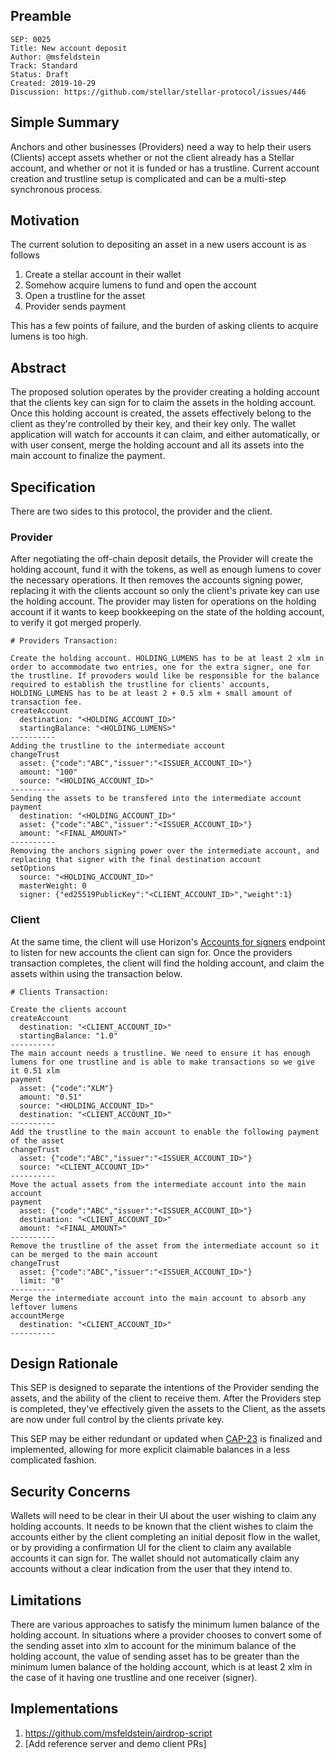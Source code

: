 
## Preamble

```
SEP: 0025
Title: New account deposit
Author: @msfeldstein
Track: Standard
Status: Draft
Created: 2019-10-29
Discussion: https://github.com/stellar/stellar-protocol/issues/446
```

## Simple Summary

Anchors and other businesses (Providers) need a way to help their users (Clients) accept assets whether or not the client already has a Stellar account, and whether or not it is funded or has a trustline.  Current account creation and trustline setup is complicated and can be a multi-step synchronous process.

## Motivation

The current solution to depositing an asset in a new users account is as follows
1. Create a stellar account in their wallet
2. Somehow acquire lumens to fund and open the account
3. Open a trustline for the asset
4. Provider sends payment

This has a few points of failure, and the burden of asking clients to acquire lumens is too high.

## Abstract

The proposed solution operates by the provider creating a holding account that the clients key can sign for to claim the assets in the holding account.  Once this holding account is created, the assets effectively belong to the client as they're controlled by their key, and their key only.  The wallet application will watch for accounts it can claim, and either automatically, or with user consent, merge the holding account and all its assets into the main account to finalize the payment.

## Specification
There are two sides to this protocol, the provider and the client.

### Provider 

After negotiating the off-chain deposit details, the Provider will create the holding account, fund it with the tokens, as well as enough lumens to cover the necessary operations.  It then removes the accounts signing power, replacing it with the clients account so only the client's private key can use the holding account.  The provider may listen for operations on the holding account if it wants to keep bookkeeping on the state of the holding account, to verify it got merged properly.

```
# Providers Transaction:

Create the holding account. HOLDING_LUMENS has to be at least 2 xlm in order to accommodate two entries, one for the extra signer, one for the trustline. If provoders would like be responsible for the balance required to establish the trustline for clients' accounts, HOLDING_LUMENS has to be at least 2 + 0.5 xlm + small amount of transaction fee.
createAccount
  destination: "<HOLDING_ACCOUNT_ID>"
  startingBalance: "<HOLDING_LUMENS>"
----------
Adding the trustline to the intermediate account
changeTrust
  asset: {"code":"ABC","issuer":"<ISSUER_ACCOUNT_ID>"}
  amount: "100"
  source: "<HOLDING_ACCOUNT_ID>"
----------
Sending the assets to be transfered into the intermediate account
payment
  destination: "<HOLDING_ACCOUNT_ID>"
  asset: {"code":"ABC","issuer":"<ISSUER_ACCOUNT_ID>"}
  amount: "<FINAL_AMOUNT>"
----------
Removing the anchors signing power over the intermediate account, and replacing that signer with the final destination account
setOptions
  source: "<HOLDING_ACCOUNT_ID>"
  masterWeight: 0
  signer: {"ed25519PublicKey":"<CLIENT_ACCOUNT_ID>","weight":1}
```

### Client

At the same time, the client will use Horizon's [Accounts for signers](https://github.com/stellar/go/blob/e5fb2eafaea3bc5cbbe36476237635d3ddfee135/services/horizon/internal/docs/reference/endpoints/accounts.md) endpoint to listen for new accounts the client can sign for.  Once the providers transaction completes, the client will find the holding account, and claim the assets within using the transaction below.
```
# Clients Transaction: 

Create the clients account
createAccount
  destination: "<CLIENT_ACCOUNT_ID>"
  startingBalance: "1.0"
----------
The main account needs a trustline. We need to ensure it has enough lumens for one trustline and is able to make transactions so we give it 0.51 xlm
payment
  asset: {"code":"XLM"}
  amount: "0.51"
  source: "<HOLDING_ACCOUNT_ID>"
  destination: "<CLIENT_ACCOUNT_ID>"
----------
Add the trustline to the main account to enable the following payment of the asset
changeTrust
  asset: {"code":"ABC","issuer":"<ISSUER_ACCOUNT_ID>"}
  source: "<CLIENT_ACCOUNT_ID>"
----------
Move the actual assets from the intermediate account into the main account
payment
  asset: {"code":"ABC","issuer":"<ISSUER_ACCOUNT_ID>"}
  destination: "<CLIENT_ACCOUNT_ID>"
  amount: "<FINAL_AMOUNT>"
----------
Remove the trustline of the asset from the intermediate account so it can be merged to the main account
changeTrust
  asset: {"code":"ABC","issuer":"<ISSUER_ACCOUNT_ID>"}
  limit: "0"
----------
Merge the intermediate account into the main account to absorb any leftover lumens
accountMerge
  destination: "<CLIENT_ACCOUNT_ID>"
----------
```

## Design Rationale

This SEP is designed to separate the intentions of the Provider sending the assets, and the ability of the client to receive them.  After the Providers step is completed, they've effectively given the assets to the Client, as the assets are now under full control by the clients private key.

This SEP may be either redundant or updated when [CAP-23](https://github.com/stellar/stellar-protocol/blob/master/core/cap-0023.md) is finalized and implemented, allowing for more explicit claimable balances in a less complicated fashion.

## Security Concerns

Wallets will need to be clear in their UI about the user wishing to claim any holding accounts.  It needs to be known that the client wishes to claim the accounts either by the client completing an initial deposit flow in the wallet, or by providing a confirmation UI for the client to claim any available accounts it can sign for.  The wallet should not automatically claim any accounts without a clear indication from the user that they intend to.

## Limitations

There are various approaches to satisfy the minimum lumen balance of the holding account. In situations where a provider chooses to convert some of the sending asset into xlm to account for the minimum balance of the holding account, the value of sending asset has to be greater than the minimum lumen balance of the holding account, which is at least 2 xlm in the case of it having one trustline and one receiver (signer).

## Implementations
1. https://github.com/msfeldstein/airdrop-script
2. [Add reference server and demo client PRs]
